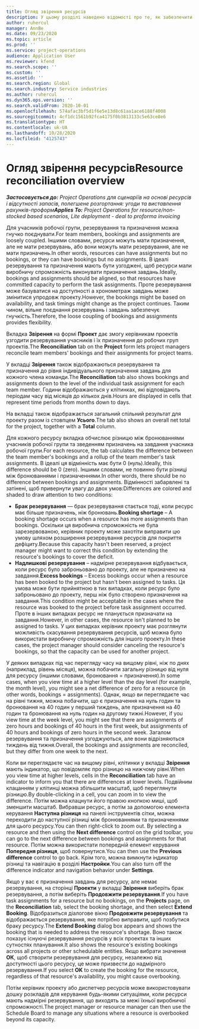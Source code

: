 ```yaml
---
title: Огляд звірення ресурсів
description: У цьому розділі наведено відомості про те, як забезпечити узгодження резервувань ресурсів та призначень на проекти.
author: ruhercul
manager: AnnBe
ms.date: 09/23/2020
ms.topic: article
ms.prod: ''
ms.service: project-operations
audience: Application User
ms.reviewer: kfend
ms.search.scope: ''
ms.custom: ''
ms.assetid: ''
ms.search.region: Global
ms.search.industry: Service industries
ms.author: ruhercul
ms.dyn365.ops.version: ''
ms.search.validFrom: 2020-10-01
ms.openlocfilehash: 574afac3bf5d1f6e5e13d8c61aa1ace6188f4008
ms.sourcegitcommit: 4cf1dc1561b92fca4175f0b3813133c5e63ce8e6
ms.translationtype: HT
ms.contentlocale: uk-UA
ms.lasthandoff: 10/28/2020
ms.locfileid: "4125743"
---
```

# <a name="resource-reconciliation-overview"></a><span data-ttu-id="06213-103">Огляд звірення ресурсів</span><span class="sxs-lookup"><span data-stu-id="06213-103">Resource reconciliation overview</span></span>

<span data-ttu-id="06213-104">_**Застосовується до:** Project Operations для сценаріїв на основі ресурсів і відсутності запасів, полегшене розгортання: угоди та виставлення рахунків-проформ_</span><span class="sxs-lookup"><span data-stu-id="06213-104">_**Applies To:** Project Operations for resource/non-stocked based scenarios, Lite deployment - deal to proforma invoicing_</span></span>

<span data-ttu-id="06213-105">Для учасників робочої групи, резервування та призначення можна гнучко поєднувати.</span><span class="sxs-lookup"><span data-stu-id="06213-105">For team members, bookings and assignments are loosely coupled.</span></span> <span data-ttu-id="06213-106">Іншими словами, ресурси можуть мати призначення, але не мати резервувань, або вони можуть мати резервування, але не мати призначень.</span><span class="sxs-lookup"><span data-stu-id="06213-106">In other words, resources can have assignments but no bookings, or they can have bookings but no assignments.</span></span> <span data-ttu-id="06213-107">В ідеалі резервування та призначення мають бути узгоджені, щоб ресурси мали виробничу спроможність виконувати призначення завдань.</span><span class="sxs-lookup"><span data-stu-id="06213-107">Ideally, bookings and assignments should be aligned, so that resources have committed capacity to perform the task assignments.</span></span> <span data-ttu-id="06213-108">Проте резервування може базуватися на доступності а хронометраж завдань може змінитися упродовж проекту.</span><span class="sxs-lookup"><span data-stu-id="06213-108">However, the bookings might be based on availability, and task timings might change as the project continues.</span></span> <span data-ttu-id="06213-109">Таким чином, вільне поєднання резервувань і завдань забезпечує гнучкість.</span><span class="sxs-lookup"><span data-stu-id="06213-109">Therefore, the loose coupling of bookings and assignments provides flexibility.</span></span>

<span data-ttu-id="06213-110">Вкладка **Звірення** на формі **Проект** дає змогу керівникам проектів узгодити резервування учасників і їх призначення до робочих груп проектів.</span><span class="sxs-lookup"><span data-stu-id="06213-110">The **Reconciliation** tab on the **Project** form lets project managers reconcile team members' bookings and their assignments for project teams.</span></span>

<span data-ttu-id="06213-111">У вкладці **Звірення** також відображаються резервування та призначення до рівня індивідуального призначення завдань для кожного члена команди.</span><span class="sxs-lookup"><span data-stu-id="06213-111">The **Reconciliation** tab also shows bookings and assignments down to the level of the individual task assignment for each team member.</span></span> <span data-ttu-id="06213-112">Години відображаються у клітинках, які відповідають періодам часу від місяців до кількох днів.</span><span class="sxs-lookup"><span data-stu-id="06213-112">Hours are displayed in cells that represent time periods from months down to days.</span></span>

<span data-ttu-id="06213-113">На вкладці також відображається загальний спільний результат для проекту разом із стовпцем **Усього**.</span><span class="sxs-lookup"><span data-stu-id="06213-113">The tab also shows an overall net total for the project, together with a **Total** column.</span></span>

<span data-ttu-id="06213-114">Для кожного ресурсу вкладка обчислює різницю між бронюваннями учасників робочої групи та зведенням призначень на завдання учасника робочої групи.</span><span class="sxs-lookup"><span data-stu-id="06213-114">For each resource, the tab calculates the difference between the team member's bookings and a rollup of the team member's task assignments.</span></span> <span data-ttu-id="06213-115">В ідеалі ця відмінність має бути 0 (нуль).</span><span class="sxs-lookup"><span data-stu-id="06213-115">Ideally, this difference should be 0 (zero).</span></span> <span data-ttu-id="06213-116">Іншими словами, не повинно бути різниці між бронюваннями і призначеннями.</span><span class="sxs-lookup"><span data-stu-id="06213-116">In other words, there should be no difference between bookings and assignments.</span></span> <span data-ttu-id="06213-117">Відмінності забарвлені та затінені, щоб привернути увагу до двох умов:</span><span class="sxs-lookup"><span data-stu-id="06213-117">Differences are colored and shaded to draw attention to two conditions:</span></span>

- <span data-ttu-id="06213-118">**Брак резервування** — брак резервування стається тоді, коли ресурс має більше призначень, ніж бронювань.</span><span class="sxs-lookup"><span data-stu-id="06213-118">**Booking shortage** – A booking shortage occurs when a resource has more assignments than bookings.</span></span> <span data-ttu-id="06213-119">Оскільки ця виробнича спроможність не була зарезервованою, керівник проекту може захотіти виправити цю умову шляхом розширення резервування ресурсів для покриття дефіциту.</span><span class="sxs-lookup"><span data-stu-id="06213-119">Because this capacity hasn't been reserved, a project manager might want to correct this condition by extending the resource's bookings to cover the deficit.</span></span>
- <span data-ttu-id="06213-120">**Надлишкові резервування** – надмірне резервування відбувається, коли ресурс було заброньовано до проекту, але не призначено на завдання.</span><span class="sxs-lookup"><span data-stu-id="06213-120">**Excess bookings** – Excess bookings occur when a resource has been booked to the project but hasn't been assigned to tasks.</span></span> <span data-ttu-id="06213-121">Ця умова може бути прийнятною в тих випадках, коли ресурс було заброньовано до проекту, перш ніж було створено призначення на завдання.</span><span class="sxs-lookup"><span data-stu-id="06213-121">This condition might be acceptable in the cases where the resource was booked to the project before task assignment occurred.</span></span> <span data-ttu-id="06213-122">Проте в інших випадках ресурс не планується призначати на завдання.</span><span class="sxs-lookup"><span data-stu-id="06213-122">However, in other cases, the resource isn't planned to be assigned to tasks.</span></span> <span data-ttu-id="06213-123">У цих випадках керівник проекту має розглянути можливість скасування резервування ресурсів, щоб можна було використати виробничу спроможність для іншого проекту.</span><span class="sxs-lookup"><span data-stu-id="06213-123">In these cases, the project manager should consider canceling the resource's bookings, so that the capacity can be used for another project.</span></span>

<span data-ttu-id="06213-124">У деяких випадках під час перегляду часу на вищому рівні, ніж по днях (наприклад, рівень місяця), можна побачити загальну різницю від нуля для ресурсу (іншими словами, бронювання = призначення).</span><span class="sxs-lookup"><span data-stu-id="06213-124">In some cases, when you view time at a higher level than the day level (for example, the month level), you might see a net difference of zero for a resource (in other words, bookings = assignments).</span></span> <span data-ttu-id="06213-125">Однак, якщо ви переглядаєте час на рівні тижня, можна побачити, що є призначення на нуль годин та бронювання на 40 годин у перший тиждень, але призначення на 40 годин та бронювання на нуль годин на другому тижні.</span><span class="sxs-lookup"><span data-stu-id="06213-125">However, if you view time at the week level, you might see that there are assignments of zero hours and bookings of 40 hours in the first week, but assignments of 40 hours and bookings of zero hours in the second week.</span></span> <span data-ttu-id="06213-126">Загалом резервування та призначення узгоджуються, але вони відрізняються тиждень від тижня.</span><span class="sxs-lookup"><span data-stu-id="06213-126">Overall, the bookings and assignments are reconciled, but they differ from one week to the next.</span></span>

<span data-ttu-id="06213-127">Коли ви переглядаєте час на вищому рівні, клітинки у вкладці **Звірення** мають індикатор, що повідомляє про різницю на нижчому рівні.</span><span class="sxs-lookup"><span data-stu-id="06213-127">When you view time at higher levels, cells in the **Reconciliation** tab have an indicator to inform you that there are differences at lower levels.</span></span> <span data-ttu-id="06213-128">Подвійним клацанням у клітинці можна збільшити масштаб, щоб переглянути різницю.</span><span class="sxs-lookup"><span data-stu-id="06213-128">By double-clicking in a cell, you can zoom in to view the difference.</span></span> <span data-ttu-id="06213-129">Потім можна клацнути його правою кнопкою миші, щоб зменшити масштаб. Вибравши ресурс, а потім за допомогою елемента керування **Наступна різниця** на панелі інструментів сітки, можна переходити до наступної різниці між бронюваннями та призначеннями для цього ресурсу.</span><span class="sxs-lookup"><span data-stu-id="06213-129">You can then right-click to zoom out. By selecting a resource and then using the **Next difference** control on the grid toolbar, you can go to the next difference between bookings and assignments for that resource.</span></span> <span data-ttu-id="06213-130">Потім можна використати попередній елемент керування **Попередня різниця**, щоб повернутися.</span><span class="sxs-lookup"><span data-stu-id="06213-130">You can then use the **Previous difference** control to go back.</span></span> <span data-ttu-id="06213-131">Крім того, можна вимкнути індикатор різниці та навігацію в розділі **Настройки**.</span><span class="sxs-lookup"><span data-stu-id="06213-131">You can also turn off the difference indicator and navigation behavior under **Settings**.</span></span>


<span data-ttu-id="06213-132">Якщо у вас є призначення завдань для ресурсу, але немає резервування, на сторінці **Проекти** у вкладці **Звірення** виберіть брак резервування, а потім виберіть **Продовжити резервування**.</span><span class="sxs-lookup"><span data-stu-id="06213-132">If you have task assignments for a resource but no bookings, on the **Projects** page, on the **Reconciliation** tab, select the booking shortage, and then select **Extend Booking**.</span></span> <span data-ttu-id="06213-133">Відобразиться діалогове вікно **Продовжити резервування** та відображається резервування, яке потрібно виправити, щоб позбутися браку ресурсу.</span><span class="sxs-lookup"><span data-stu-id="06213-133">The **Extend Booking** dialog box appears and shows the booking that is needed to address the resource's shortage.</span></span> <span data-ttu-id="06213-134">Воно також показує існуючі резервування ресурсів у всіх проектах та інших сутностях планування.</span><span class="sxs-lookup"><span data-stu-id="06213-134">It also shows the resource's existing bookings across all projects or other schedulable entities.</span></span> <span data-ttu-id="06213-135">Якщо вибрати значення **ОК**, щоб створити резервування для ресурсу, незалежно від доступності цього ресурсу, це може призвести до надмірного резервування.</span><span class="sxs-lookup"><span data-stu-id="06213-135">If you select **OK** to create the booking for the resource, regardless of that resource's availability, you might cause overbooking.</span></span>

<span data-ttu-id="06213-136">Потім керівник проекту або диспетчер ресурсів може використовувати дошку розкладів для керування будь-якими ситуаціями, коли ресурси мають надмірні резервування, що виходять за межі їхньої виробничої спроможності.</span><span class="sxs-lookup"><span data-stu-id="06213-136">The project manager or resource manager can then use the Schedule Board to manage any situations where a resource is overbooked beyond its capacity.</span></span>

